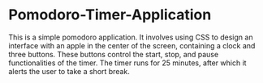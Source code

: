 # Pomodoro-Timer-Application
This is a simple pomodoro application. It involves using CSS to design an interface with an apple in the center of the screen, containing a clock and three buttons. These buttons control the start, stop, and pause functionalities of the timer. The timer runs for 25 minutes, after which it alerts the user to take a short break.
